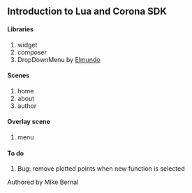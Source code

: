 ## Introduction to Lua and Corona SDK

#### Libraries

1. widget
2. composer
3. DropDownMenu by [Elmundo](https://github.com/Elmundo/DropDownMenu)

#### Scenes

1. home
2. about
3. author

#### Overlay scene

1. menu

#### To do

1. Bug: remove plotted points when new function is selected

Authored by Mike Bernal

